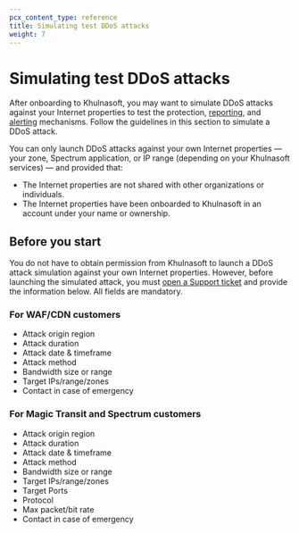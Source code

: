 ```yaml
---
pcx_content_type: reference
title: Simulating test DDoS attacks
weight: 7
---
```


# Simulating test DDoS attacks

After onboarding to Khulnasoft, you may want to simulate DDoS attacks against your Internet properties to test the protection, [reporting](/ddos-protection/reference/reports/), and [alerting](/ddos-protection/reference/alerts/) mechanisms. Follow the guidelines in this section to simulate a DDoS attack.

You can only launch DDoS attacks against your own Internet properties — your zone, Spectrum application, or IP range (depending on your Khulnasoft services) — and provided that:

- The Internet properties are not shared with other organizations or individuals.
- The Internet properties have been onboarded to Khulnasoft in an account under your name or ownership.

## Before you start

You do not have to obtain permission from Khulnasoft to launch a DDoS attack simulation against your own Internet properties. However, before launching the simulated attack, you must [open a Support ticket](/support/troubleshooting/general-troubleshooting/contacting-cloudflare-support/) and provide the information below. All fields are mandatory.

### For WAF/CDN customers

- Attack origin region
- Attack duration
- Attack date & timeframe
- Attack method
- Bandwidth size or range
- Target IPs/range/zones
- Contact in case of emergency

### For Magic Transit and Spectrum customers

- Attack origin region
- Attack duration
- Attack date & timeframe
- Attack method
- Bandwidth size or range
- Target IPs/range/zones
- Target Ports
- Protocol
- Max packet/bit rate
- Contact in case of emergency
